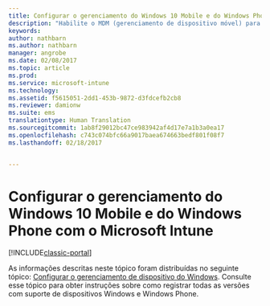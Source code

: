 ```yaml
---
title: Configurar o gerenciamento do Windows 10 Mobile e do Windows Phone | Microsoft Docs
description: "Habilite o MDM (gerenciamento de dispositivo móvel) para dispositivos Windows 10 Mobile ou Windows Phone com o Microsoft Intune."
keywords: 
author: nathbarn
ms.author: nathbarn
manager: angrobe
ms.date: 02/08/2017
ms.topic: article
ms.prod: 
ms.service: microsoft-intune
ms.technology: 
ms.assetid: f5615051-2dd1-453b-9872-d3fdcefb2cb8
ms.reviewer: damionw
ms.suite: ems
translationtype: Human Translation
ms.sourcegitcommit: 1ab8f29012bc47ce983942af4d17e7a1b3a0ea17
ms.openlocfilehash: c743c074bfc66a9017baea674663bedf801f08f7
ms.lasthandoff: 02/18/2017


---
```



# <a name="set-up-windows-phone-and-windows-10-mobile-management-with-microsoft-intune"></a>Configurar o gerenciamento do Windows 10 Mobile e do Windows Phone com o Microsoft Intune

[!INCLUDE[classic-portal](../includes/classic-portal.md)]

As informações descritas neste tópico foram distribuídas no seguinte tópico: [Configurar o gerenciamento de dispositivo do Windows](set-up-windows-device-management-with-microsoft-intune.md). Consulte esse tópico para obter instruções sobre como registrar todas as versões com suporte de dispositivos Windows e Windows Phone.
